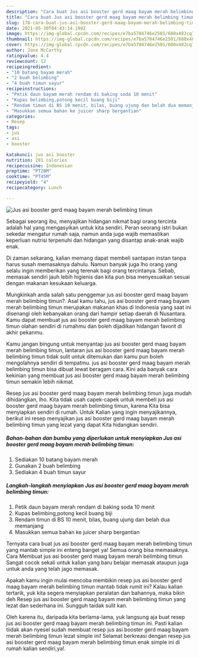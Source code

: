 ```yaml
---
description: "Cara buat Jus asi booster gerd maag bayam merah belimbing timun yang enak Untuk Jualan"
title: "Cara buat Jus asi booster gerd maag bayam merah belimbing timun yang enak Untuk Jualan"
slug: 178-cara-buat-jus-asi-booster-gerd-maag-bayam-merah-belimbing-timun-yang-enak-untuk-jualan
date: 2021-05-30T04:43:14.198Z
image: https://img-global.cpcdn.com/recipes/e7ba5704746e2501/680x482cq70/jus-asi-booster-gerd-maag-bayam-merah-belimbing-timun-foto-resep-utama.jpg
thumbnail: https://img-global.cpcdn.com/recipes/e7ba5704746e2501/680x482cq70/jus-asi-booster-gerd-maag-bayam-merah-belimbing-timun-foto-resep-utama.jpg
cover: https://img-global.cpcdn.com/recipes/e7ba5704746e2501/680x482cq70/jus-asi-booster-gerd-maag-bayam-merah-belimbing-timun-foto-resep-utama.jpg
author: Jane McCarthy
ratingvalue: 4.4
reviewcount: 12
recipeingredient:
- "10 batang bayam merah"
- "2 buah belimbing"
- "4 buah timun sayur"
recipeinstructions:
- "Petik daun bayam merah rendam di baking soda 10 menit"
- "Kupas belimbing,potong kecil buang biji"
- "Rendam timun di BS 10 menit, bilas, buang ujung dan belah dua memanjang"
- "Masukkan semua bahan ke juicer sharp bergantian"
categories:
- Resep
tags:
- jus
- asi
- booster

katakunci: jus asi booster 
nutrition: 281 calories
recipecuisine: Indonesian
preptime: "PT28M"
cooktime: "PT45M"
recipeyield: "4"
recipecategory: Lunch

---
```



![Jus asi booster gerd maag bayam merah belimbing timun](https://img-global.cpcdn.com/recipes/e7ba5704746e2501/680x482cq70/jus-asi-booster-gerd-maag-bayam-merah-belimbing-timun-foto-resep-utama.jpg)

Sebagai seorang ibu, menyajikan hidangan nikmat bagi orang tercinta adalah hal yang mengasyikan untuk kita sendiri. Peran seorang istri bukan sekedar mengatur rumah saja, namun anda juga wajib memastikan keperluan nutrisi terpenuhi dan hidangan yang disantap anak-anak wajib enak.

Di zaman  sekarang, kalian memang dapat membeli santapan instan tanpa harus susah memasaknya dahulu. Namun banyak juga lho orang yang selalu ingin memberikan yang terenak bagi orang tercintanya. Sebab, memasak sendiri jauh lebih higienis dan kita pun bisa menyesuaikan sesuai dengan makanan kesukaan keluarga. 



Mungkinkah anda salah satu penggemar jus asi booster gerd maag bayam merah belimbing timun?. Asal kamu tahu, jus asi booster gerd maag bayam merah belimbing timun merupakan makanan khas di Indonesia yang saat ini disenangi oleh kebanyakan orang dari hampir setiap daerah di Nusantara. Kamu dapat membuat jus asi booster gerd maag bayam merah belimbing timun olahan sendiri di rumahmu dan boleh dijadikan hidangan favorit di akhir pekanmu.

Kamu jangan bingung untuk menyantap jus asi booster gerd maag bayam merah belimbing timun, lantaran jus asi booster gerd maag bayam merah belimbing timun tidak sulit untuk ditemukan dan kamu pun boleh mengolahnya sendiri di tempatmu. jus asi booster gerd maag bayam merah belimbing timun bisa dibuat lewat beragam cara. Kini ada banyak cara kekinian yang membuat jus asi booster gerd maag bayam merah belimbing timun semakin lebih nikmat.

Resep jus asi booster gerd maag bayam merah belimbing timun juga mudah dihidangkan, lho. Kita tidak usah capek-capek untuk membeli jus asi booster gerd maag bayam merah belimbing timun, karena Kita bisa menyiapkan sendiri di rumah. Untuk Kalian yang ingin menyajikannya, berikut ini resep menyajikan jus asi booster gerd maag bayam merah belimbing timun yang lezat yang dapat Kita hidangkan sendiri.

<!--inarticleads1-->

##### Bahan-bahan dan bumbu yang diperlukan untuk menyiapkan Jus asi booster gerd maag bayam merah belimbing timun:

1. Sediakan 10 batang bayam merah
1. Gunakan 2 buah belimbing
1. Sediakan 4 buah timun sayur




<!--inarticleads2-->

##### Langkah-langkah menyiapkan Jus asi booster gerd maag bayam merah belimbing timun:

1. Petik daun bayam merah rendam di baking soda 10 menit
1. Kupas belimbing,potong kecil buang biji
1. Rendam timun di BS 10 menit, bilas, buang ujung dan belah dua memanjang
1. Masukkan semua bahan ke juicer sharp bergantian




Ternyata cara buat jus asi booster gerd maag bayam merah belimbing timun yang mantab simple ini enteng banget ya! Semua orang bisa memasaknya. Cara Membuat jus asi booster gerd maag bayam merah belimbing timun Sangat cocok sekali untuk kalian yang baru belajar memasak ataupun juga untuk anda yang telah jago memasak.

Apakah kamu ingin mulai mencoba membikin resep jus asi booster gerd maag bayam merah belimbing timun mantab tidak rumit ini? Kalau kalian tertarik, yuk kita segera menyiapkan peralatan dan bahannya, maka bikin deh Resep jus asi booster gerd maag bayam merah belimbing timun yang lezat dan sederhana ini. Sungguh taidak sulit kan. 

Oleh karena itu, daripada kita berlama-lama, yuk langsung aja buat resep jus asi booster gerd maag bayam merah belimbing timun ini. Pasti kalian tiidak akan nyesel sudah membuat resep jus asi booster gerd maag bayam merah belimbing timun lezat simple ini! Selamat berkreasi dengan resep jus asi booster gerd maag bayam merah belimbing timun enak simple ini di rumah kalian sendiri,ya!.

